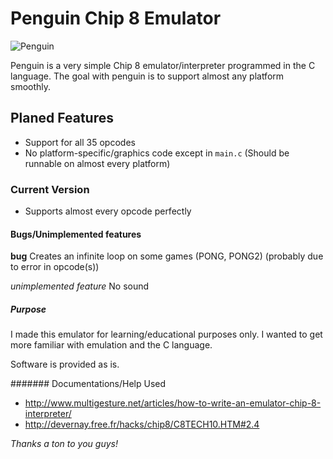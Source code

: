 # Penguin Chip 8 Emulator

![Penguin](https://dl.dropboxusercontent.com/u/60223805/penguin.png)

Penguin is a very simple Chip 8 emulator/interpreter programmed in the C language.
The goal with penguin is to support almost any platform smoothly.

## Planed Features

* Support for all 35 opcodes
* No platform-specific/graphics code except in ```main.c``` (Should be runnable on almost every platform)

### Current Version

* Supports almost every opcode perfectly

#### Bugs/Unimplemented features

**bug** Creates an infinite loop on some games (PONG, PONG2) (probably due to error in opcode(s))

*unimplemented feature* No sound

##### Purpose

I made this emulator for learning/educational purposes only. I wanted to get more familiar with emulation and the C language. 

Software is provided as is.

####### Documentations/Help Used

* http://www.multigesture.net/articles/how-to-write-an-emulator-chip-8-interpreter/
* http://devernay.free.fr/hacks/chip8/C8TECH10.HTM#2.4

*Thanks a ton to you guys!*
